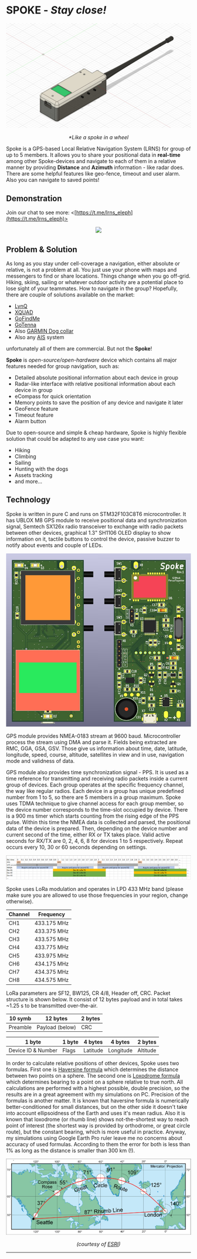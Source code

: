 # **SPOKE** - _Stay close!_

<p align="center">
  <img src="Pictures/Spoke_render.jpg">
</p>

<p align="center">
  <i>*Like a spoke in a wheel</i>
</p>

Spoke is a GPS-based Local Relative Navigation System (LRNS) for group of up to 5 members. It allows you to share your positional data in **real-time** among other Spoke-devices and navigate to each of them in a relative manner by providing **Distance** and **Azimuth** information - like radar does. There are some helpful features like geo-fence, timeout and user alarm.  Also you can navigate to saved points!





## Demonstration

Join our chat to see more: <[https://t.me/lrns_eleph](https://t.me/lrns_eleph)>


<p align="center">
  <img src="Pictures/Spokes_blink.gif">
</p>




## Problem & Solution

As long as you stay under cell-coverage a navigation, either absolute or relative, is not a problem at all. You just use your phone with maps and messengers to find or share locations. Things change when you go off-grid. Hiking, skiing, sailing or whatever outdoor activity are a potential place to lose sight of your teammates. How to navigate in the group? Hopefully, there are couple of solutions available on the market:

* [LynQ](https://lynqme.com/pages/dev-consumer)
* [XQUAD](https://www.indiegogo.com/projects/xquad-smart-location-tracking-without-phones#/)
* [GoFindMe](https://www.indiegogo.com/projects/gofindme-a-gps-tracker-works-without-cell-service/#/)
* [GoTenna](https://gotennamesh.com/products/mesh)
* Also [GARMIN Dog collar](https://buy.garmin.com/en-US/US/c12522-p1.html)
* Also any [AIS](https://en.wikipedia.org/wiki/Automatic_identification_system) system

unfortunately all of them are commercial. But not the **Spoke**! 

**Spoke** is _open-source/open-hardware_ device which contains all major features needed for group navigation, such as:

* Detailed absolute positional information about each device in group
* Radar-like interface with relative positional information about each device in group
* eCompass for quick orientation
* Memory points to save the position of any device and navigate it later
* GeoFence feature
* Timeout feature
* Alarm button

Due to open-source and simple & cheap hardware, Spoke is highly flexible solution that could be adapted to any use case you want:

* Hiking
* Climbing
* Sailing
* Hunting with the dogs
* Assets tracking
* and more...







## Technology

Spoke is written in pure C and runs on STM32F103C8T6 microcontroller. It has UBLOX M8 GPS module to receive positional data and synchronization signal, Semtech SX126x radio transceiver to exchange with radio packets between other devices, graphical 1.3" SH1106 OLED display to show information on it, tactile buttons to control the device, passive buzzer to notify about events and couple of LEDs.


<p align="center">
  <img src="Pictures/Spoke_rev1_pcb.png">
</p>


GPS module provides NMEA-0183 stream at 9600 baud. Microcontroller process the stream using DMA and parse it. Fields being extracted are RMC, GGA, GSA, GSV. Those give us information about time, date, latitude, longitude, speed, course, altitude, satellites in view and in use, navigation mode and validness of data.

GPS module also provides time synchronization signal - PPS. It is used as a time reference for transmitting and receiving radio packets inside a current group of devices. Each group operates at the specific frequency channel, the way like regular radios. Each device in a group has unique predefined number from 1 to 5, so there are 5 members in a group maximum. Spoke uses TDMA technique to give channel access for each group member, so the device number corresponds to the time-slot occupied by device. There is a 900 ms timer which starts counting from the rising edge of the PPS pulse. Within this time the NMEA data is collected and parsed, the positional data of the device is prepared. Then, depending on the device number and current second of the time, either RX or TX takes place. Valid active seconds for RX/TX are 0, 2, 4, 6, 8 for devices 1 to 5 respectively. Repeat occurs every 10, 30 or 60 seconds depending on settings.



<p align="center">
  <img src="Pictures/lora_tdma_struct.png">
</p>



Spoke uses LoRa modulation and operates in LPD 433 MHz band (please make sure you are allowed to use those frequencies in your region, change otherwise). 



| Channel | Frequency    |
|---------|--------------|
| CH1     | 433.175 MHz  |
| CH2     | 433.375 MHz  |
| CH3     | 433.575 MHz  |
| CH4     | 433.775 MHz  |
| CH5     | 433.975 MHz  |
| CH6     | 434.175 MHz  |
| CH7     | 434.375 MHz  |
| CH8     | 434.575 MHz  |



LoRa parameters are SF12, BW125, CR 4/8, Header off, CRC. Packet structure is shown below. It consist of 12 bytes payload and in total takes ~1.25 s to be transmitted over-the-air.


| 10 symb  |    12 bytes     | 2 bytes |
|----------|-----------------|---------|
| Preamble | Payload (below) | CRC     |


|       1 byte       | 1 byte | 4 bytes  |  4 bytes  | 2 bytes  |
|--------------------|--------|----------|-----------|----------|
| Device ID & Number | Flags  | Latitude | Longitude | Altitude |


In order to calculate relative positions of other devices, Spoke uses two formulas. First one is [Haversine formula](https://en.wikipedia.org/wiki/Haversine_formula) which determines the distance between two points on a sphere. The second one is [Loxodrome formula](https://en.wikipedia.org/wiki/Rhumb_line) which determines bearing to a point on a sphere relative to true north. All calculations are performed with a highest possible, double precision, so the results are in a great agreement with my simulations on PC. Precision of the formulas is another matter. It is known that haversine formula is numerically better-conditioned for small distances, but on the other side it doesn't take into account ellipsoidness of the Earth and uses it's mean radius. Also it is known that loxodrome (or rhumb line) shows not-the-shortest way to reach point of interest (the shortest way is provided by orthodrome, or great circle route), but the constant bearing, which is more useful in practice. Anyway, my simulations using Google Earth Pro ruler leave me no concerns about accuracy of used formulas. According to them the error for both is less than 1% as long as the distance is smaller than 300 km (!).

![Mercator](Pictures/Mercator_projection.png)

<p align="center">
  <i>(courtesy of <a href="https://www.esri.com/arcgis-blog/products/product/mapping/mercators-500th-birthday/">ESRI</a>)</i>
</p>

---

